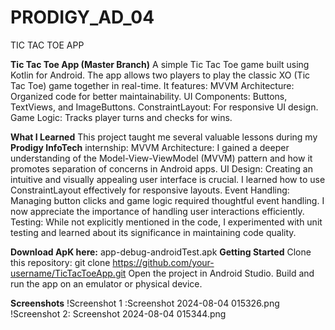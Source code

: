# PRODIGY_AD_04
TIC TAC TOE APP

**Tic Tac Toe App (Master Branch)**
A simple Tic Tac Toe game built using Kotlin for Android. The app allows two players to play the classic XO (Tic Tac Toe) game together in real-time. It features:
MVVM Architecture: Organized code for better maintainability.
UI Components: Buttons, TextViews, and ImageButtons.
ConstraintLayout: For responsive UI design.
Game Logic: Tracks player turns and checks for wins.

**What I Learned**
This project taught me several valuable lessons during my **Prodigy InfoTech** internship:
MVVM Architecture: I gained a deeper understanding of the Model-View-ViewModel (MVVM) pattern and how it promotes separation of concerns in Android apps.
UI Design: Creating an intuitive and visually appealing user interface is crucial. I learned how to use ConstraintLayout effectively for responsive layouts.
Event Handling: Managing button clicks and game logic required thoughtful event handling. I now appreciate the importance of handling user interactions efficiently.
Testing: While not explicitly mentioned in the code, I experimented with unit testing and learned about its significance in maintaining code quality.

**Download ApK here:**
app-debug-androidTest.apk
**Getting Started**
Clone this repository: git clone https://github.com/your-username/TicTacToeApp.git
Open the project in Android Studio.
Build and run the app on an emulator or physical device.

**Screenshots**
!Screenshot 1 :Screenshot 2024-08-04 015326.png
!Screenshot 2: Screenshot 2024-08-04 015344.png
